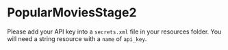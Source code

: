 # PopularMoviesStage2

Please add your API key into a `secrets.xml` file in your resources folder. You will need a string resource with a `name` of `api_key`.
